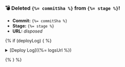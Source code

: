### 💣 Deleted `{%= commitSha %}` from `{%= stage %}`!

- **Commit:** `{%= commitSha %}`
- **Stage:** `{%= stage %}`
- **URL:** _disposed_

{% if (deployLog) { %}

<details>
<summary>[Deploy Log]({%= logsUrl %})</summary>

```
{%= deployLog %}
```

</details>

{% } %}
